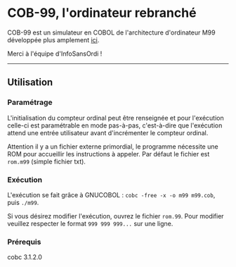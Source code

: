 # COB-99, l'ordinateur rebranché
COB-99 est un simulateur en COBOL de l'architecture d'ordinateur M99 développée plus amplement [ici](https://github.com/InfoSansOrdi/M999).

Merci à l'équipe d'InfoSansOrdi !

---

## Utilisation
### Paramétrage
L'initialisation du compteur ordinal peut être renseignée et pour l'exécution celle-ci est paramétrable en mode pas-à-pas, c'est-à-dire que l'exécution attend une entrée utilisateur avant d'incrémenter le compteur ordinal.

Attention il y a un fichier externe primordial, le programme nécessite une ROM pour accueillir les instructions à appeler. Par défaut le fichier est `rom.m99` (simple fichier txt).
### Exécution
L'exécution se fait grâce à GNUCOBOL : `cobc -free -x -o m99 m99.cob`, puis `./m99`.

Si vous désirez modifier l'exécution, ouvrez le fichier `rom.99`. Pour modifier veuillez respecter le format `999 999 999...` sur une ligne.
### Prérequis
cobc 3.1.2.0
